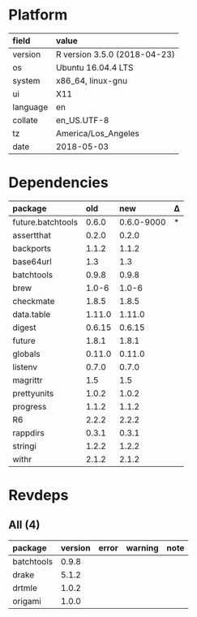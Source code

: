 # Platform

|field    |value                        |
|:--------|:----------------------------|
|version  |R version 3.5.0 (2018-04-23) |
|os       |Ubuntu 16.04.4 LTS           |
|system   |x86_64, linux-gnu            |
|ui       |X11                          |
|language |en                           |
|collate  |en_US.UTF-8                  |
|tz       |America/Los_Angeles          |
|date     |2018-05-03                   |

# Dependencies

|package           |old    |new        |Δ  |
|:-----------------|:------|:----------|:--|
|future.batchtools |0.6.0  |0.6.0-9000 |*  |
|assertthat        |0.2.0  |0.2.0      |   |
|backports         |1.1.2  |1.1.2      |   |
|base64url         |1.3    |1.3        |   |
|batchtools        |0.9.8  |0.9.8      |   |
|brew              |1.0-6  |1.0-6      |   |
|checkmate         |1.8.5  |1.8.5      |   |
|data.table        |1.11.0 |1.11.0     |   |
|digest            |0.6.15 |0.6.15     |   |
|future            |1.8.1  |1.8.1      |   |
|globals           |0.11.0 |0.11.0     |   |
|listenv           |0.7.0  |0.7.0      |   |
|magrittr          |1.5    |1.5        |   |
|prettyunits       |1.0.2  |1.0.2      |   |
|progress          |1.1.2  |1.1.2      |   |
|R6                |2.2.2  |2.2.2      |   |
|rappdirs          |0.3.1  |0.3.1      |   |
|stringi           |1.2.2  |1.2.2      |   |
|withr             |2.1.2  |2.1.2      |   |

# Revdeps

## All (4)

|package    |version |error |warning |note |
|:----------|:-------|:-----|:-------|:----|
|batchtools |0.9.8   |      |        |     |
|drake      |5.1.2   |      |        |     |
|drtmle     |1.0.2   |      |        |     |
|origami    |1.0.0   |      |        |     |

